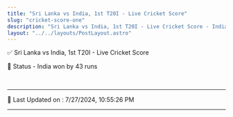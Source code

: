 ```yaml
---
title: "Sri Lanka vs India, 1st T20I - Live Cricket Score"
slug: "cricket-score-one"
description: "Sri Lanka vs India, 1st T20I - Live Cricket Score - India won by 43 runs."
layout: "../../layouts/PostLayout.astro"
--- 
```


✅ Sri Lanka vs India, 1st T20I - Live Cricket Score

📑 Status - India won by 43 runs

<br />

***

📝 Last Updated on : 7/27/2024, 10:55:26 PM

***


